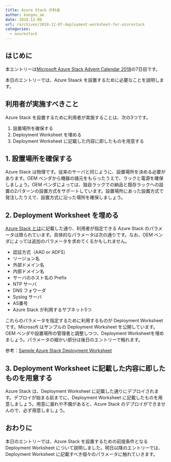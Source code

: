 ```yaml
---
title: Azure Stack の料金
author: kongou_ae
date: 2018-12-06
url: /archives/2018-12-07-deployment-worksheet-for-azurestack
categories:
  - azurestack
---
```


## はじめに


本エントリーは[Microsoft Azure Stack Advent Calendar 2018](https://qiita.com/advent-calendar/2018/azure-stack)の7日目です。

本日のエントリーでは、Azure Staack を設置するために必要なことを説明します。

## 利用者が実施すべきこと

Azure Stack を設置するために利用者が実施することは、次の3つです。

1. 設置場所を確保する
1. Deployment Worksheet を埋める
1. Deployment Worksheet に記載した内容に即したものを用意する

## 1. 設置場所を確保する

Azure Stack は物理です。従来のサーバと同じように、設置場所を決める必要があります。OEM ベンダから機器の諸元をもらったうえで、ラックと電源を確保しましょう。OEM ベンダによっては、独自ラックでの納品と既存ラックへの設置の2パターンの設置方式をサポートしています。設置場所にあった設置方式で発注したうえで、設置方式に沿った場所を確保しましょう。

## 2. Deployment Worksheet を埋める

[Azure Stack とは](https://aimless.jp/blob/archives/2018-12-01-what-is-azurestack)に記載した通り、利用者が指定できる Azure Stack のパラメータは限られています。具体的なパラメータは次の通りです。なお、OEM ベンダによっては追加のパラメータを求めてくるかもしれません。

- 認証方式（AAD or ADFS）
- リージョン名
- 外部ドメイン名
- 内部ドメイン名
- サーバのホスト名の Prefix
- NTP サーバ
- DNS フォワーダ
- Syslog サーバ
- AS番号
- Azure Stack が利用するサブネット5つ

これらのパラメータを指定するために利用するものが Deployment Worksheet です。Microsoft はサンプルの Deployment Worksheet を公開しています。OEM ベンダや設置場所の管理者と調整しつつ、Deployment Worksheetを埋めましょう。パラメータの細かい部分は後日のエントリーで触れます。

参考：[Sample Azure Stack Deployment Worksheet](https://gallery.technet.microsoft.com/Sample-Azure-Stack-b898beb1)

## 3. Deployment Worksheet に記載した内容に即したものを用意する

Azure Stack は、Deployment Worksheet に記載した通りにデプロイされます。デプロイが始まる前までに、Deployment Worksheet に記載したものを用意しましょう。用意に漏れや不備があると、Azure Stack のデプロイができませんので、必ず用意しましょう。

## おわりに

本日のエントリーでは、Azure Stack を設置するための前提条件となる Deployment Worksheet について説明しました。明日以降のエントリーでは、Deployment Worksheet に記載すべき個々のパラメータに触れていきます。
